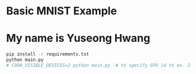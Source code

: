 # Basic MNIST Example
# My name is Yuseong Hwang
```bash
pip install -r requirements.txt
python main.py
# CUDA_VISIBLE_DEVICES=2 python main.py  # to specify GPU id to ex. 2
```
